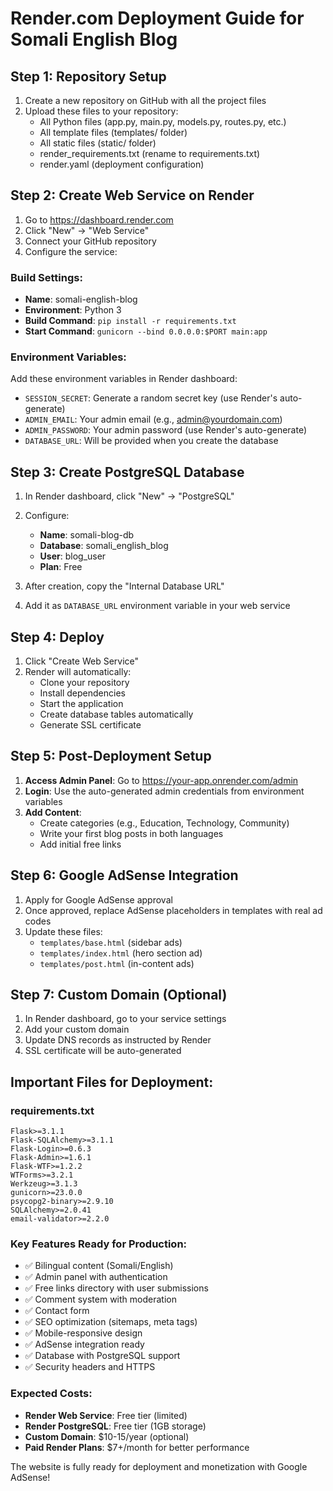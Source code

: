 # Render.com Deployment Guide for Somali English Blog

## Step 1: Repository Setup
1. Create a new repository on GitHub with all the project files
2. Upload these files to your repository:
   - All Python files (app.py, main.py, models.py, routes.py, etc.)
   - All template files (templates/ folder)
   - All static files (static/ folder)
   - render_requirements.txt (rename to requirements.txt)
   - render.yaml (deployment configuration)

## Step 2: Create Web Service on Render
1. Go to https://dashboard.render.com
2. Click "New" → "Web Service"
3. Connect your GitHub repository
4. Configure the service:

### Build Settings:
- **Name**: somali-english-blog
- **Environment**: Python 3
- **Build Command**: `pip install -r requirements.txt`
- **Start Command**: `gunicorn --bind 0.0.0.0:$PORT main:app`

### Environment Variables:
Add these environment variables in Render dashboard:
- `SESSION_SECRET`: Generate a random secret key (use Render's auto-generate)
- `ADMIN_EMAIL`: Your admin email (e.g., admin@yourdomain.com)
- `ADMIN_PASSWORD`: Your admin password (use Render's auto-generate)
- `DATABASE_URL`: Will be provided when you create the database

## Step 3: Create PostgreSQL Database
1. In Render dashboard, click "New" → "PostgreSQL"
2. Configure:
   - **Name**: somali-blog-db
   - **Database**: somali_english_blog
   - **User**: blog_user
   - **Plan**: Free

3. After creation, copy the "Internal Database URL"
4. Add it as `DATABASE_URL` environment variable in your web service

## Step 4: Deploy
1. Click "Create Web Service"
2. Render will automatically:
   - Clone your repository
   - Install dependencies
   - Start the application
   - Create database tables automatically
   - Generate SSL certificate

## Step 5: Post-Deployment Setup
1. **Access Admin Panel**: Go to https://your-app.onrender.com/admin
2. **Login**: Use the auto-generated admin credentials from environment variables
3. **Add Content**:
   - Create categories (e.g., Education, Technology, Community)
   - Write your first blog posts in both languages
   - Add initial free links

## Step 6: Google AdSense Integration
1. Apply for Google AdSense approval
2. Once approved, replace AdSense placeholders in templates with real ad codes
3. Update these files:
   - `templates/base.html` (sidebar ads)
   - `templates/index.html` (hero section ad)
   - `templates/post.html` (in-content ads)

## Step 7: Custom Domain (Optional)
1. In Render dashboard, go to your service settings
2. Add your custom domain
3. Update DNS records as instructed by Render
4. SSL certificate will be auto-generated

## Important Files for Deployment:

### requirements.txt
```
Flask>=3.1.1
Flask-SQLAlchemy>=3.1.1
Flask-Login>=0.6.3
Flask-Admin>=1.6.1
Flask-WTF>=1.2.2
WTForms>=3.2.1
Werkzeug>=3.1.3
gunicorn>=23.0.0
psycopg2-binary>=2.9.10
SQLAlchemy>=2.0.41
email-validator>=2.2.0
```

### Key Features Ready for Production:
- ✅ Bilingual content (Somali/English)
- ✅ Admin panel with authentication
- ✅ Free links directory with user submissions
- ✅ Comment system with moderation
- ✅ Contact form
- ✅ SEO optimization (sitemaps, meta tags)
- ✅ Mobile-responsive design
- ✅ AdSense integration ready
- ✅ Database with PostgreSQL support
- ✅ Security headers and HTTPS

### Expected Costs:
- **Render Web Service**: Free tier (limited)
- **Render PostgreSQL**: Free tier (1GB storage)
- **Custom Domain**: $10-15/year (optional)
- **Paid Render Plans**: $7+/month for better performance

The website is fully ready for deployment and monetization with Google AdSense!